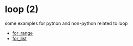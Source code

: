 # loop (2)
some examples for pytnon and non-python related to loop

+ [for_range](for_range.md)
+ [for_list](for_list.md)
